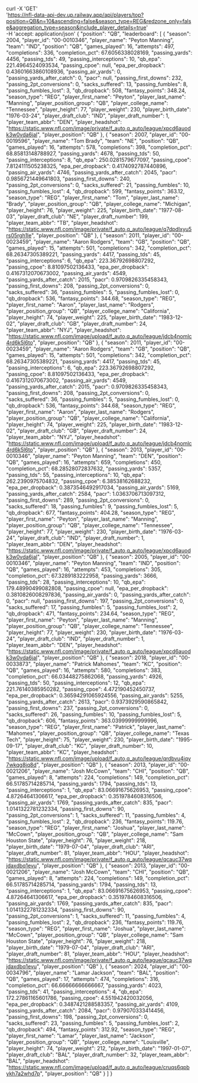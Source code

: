 curl -X 'GET' \
  'https://nfl-data-api-dev.up.railway.app/api/players/top?position=QB&n=10&ascending=false&season_type=REG&redzone_only=false&aggregation_type=season&include_player_details=true' \
  -H 'accept: application/json'
{
  "position": "QB",
  "leaderboard": [
    {
      "season": 2004,
      "player_id": "00-0010346",
      "player_name": "Peyton Manning",
      "team": "IND",
      "position": "QB",
      "games_played": 16,
      "attempts": 497,
      "completions": 336,
      "completion_pct": 67.6056338028169,
      "passing_yards": 4456,
      "passing_tds": 49,
      "passing_interceptions": 10,
      "qb_epa": 221.4964524093534,
      "passing_cpoe": null,
      "epa_per_dropback": 0.43601663860108936,
      "passing_air_yards": 0,
      "passing_yards_after_catch": 0,
      "pacr": null,
      "passing_first_downs": 232,
      "passing_2pt_conversions": 0,
      "sacks_suffered": 13,
      "passing_fumbles": 8,
      "passing_fumbles_lost": 3,
      "qb_dropback": 508,
      "fantasy_points": 348.24,
      "season_type": "REG",
      "player_first_name": "Peyton",
      "player_last_name": "Manning",
      "player_position_group": "QB",
      "player_college_name": "Tennessee",
      "player_height": 77,
      "player_weight": 230,
      "player_birth_date": "1976-03-24",
      "player_draft_club": "IND",
      "player_draft_number": 1,
      "player_team_abbr": "DEN",
      "player_headshot": "https://static.www.nfl.com/image/private/f_auto,q_auto/league/xpcd6auodk3w0vda6jal",
      "player_position": "QB"
    },
    {
      "season": 2007,
      "player_id": "00-0019596",
      "player_name": "Tom Brady",
      "team": "NE",
      "position": "QB",
      "games_played": 16,
      "attempts": 578,
      "completions": 398,
      "completion_pct": 68.85813148788927,
      "passing_yards": 4678,
      "passing_tds": 50,
      "passing_interceptions": 8,
      "qb_epa": 250.0281579677097,
      "passing_cpoe": 7.8124111505238325,
      "epa_per_dropback": 0.4174092787440896,
      "passing_air_yards": 4746,
      "passing_yards_after_catch": 2045,
      "pacr": 0.9856721449641803,
      "passing_first_downs": 240,
      "passing_2pt_conversions": 0,
      "sacks_suffered": 21,
      "passing_fumbles": 10,
      "passing_fumbles_lost": 4,
      "qb_dropback": 599,
      "fantasy_points": 363.12,
      "season_type": "REG",
      "player_first_name": "Tom",
      "player_last_name": "Brady",
      "player_position_group": "QB",
      "player_college_name": "Michigan",
      "player_height": 76,
      "player_weight": 225,
      "player_birth_date": "1977-08-03",
      "player_draft_club": "NE",
      "player_draft_number": 199,
      "player_team_abbr": "TB",
      "player_headshot": "https://static.www.nfl.com/image/private/f_auto,q_auto/league/q7dpdlxyu5rs05rgh1le",
      "player_position": "QB"
    },
    {
      "season": 2011,
      "player_id": "00-0023459",
      "player_name": "Aaron Rodgers",
      "team": "GB",
      "position": "QB",
      "games_played": 15,
      "attempts": 501,
      "completions": 342,
      "completion_pct": 68.26347305389221,
      "passing_yards": 4417,
      "passing_tds": 45,
      "passing_interceptions": 6,
      "qb_epa": 223.36792698807292,
      "passing_cpoe": 8.81097502136433,
      "epa_per_dropback": 0.4167312070673002,
      "passing_air_yards": 4549,
      "passing_yards_after_catch": 2015,
      "pacr": 0.9709826335458343,
      "passing_first_downs": 208,
      "passing_2pt_conversions": 0,
      "sacks_suffered": 36,
      "passing_fumbles": 5,
      "passing_fumbles_lost": 0,
      "qb_dropback": 536,
      "fantasy_points": 344.68,
      "season_type": "REG",
      "player_first_name": "Aaron",
      "player_last_name": "Rodgers",
      "player_position_group": "QB",
      "player_college_name": "California",
      "player_height": 74,
      "player_weight": 225,
      "player_birth_date": "1983-12-02",
      "player_draft_club": "GB",
      "player_draft_number": 24,
      "player_team_abbr": "NYJ",
      "player_headshot": "https://static.www.nfl.com/image/upload/f_auto,q_auto/league/jdcb4nomlc4rd6k5l6to",
      "player_position": "QB"
    },
    {
      "season": 2011,
      "player_id": "00-0023459",
      "player_name": "Aaron Rodgers",
      "team": "GB",
      "position": "QB",
      "games_played": 15,
      "attempts": 501,
      "completions": 342,
      "completion_pct": 68.26347305389221,
      "passing_yards": 4417,
      "passing_tds": 45,
      "passing_interceptions": 6,
      "qb_epa": 223.36792698807292,
      "passing_cpoe": 8.81097502136433,
      "epa_per_dropback": 0.4167312070673002,
      "passing_air_yards": 4549,
      "passing_yards_after_catch": 2015,
      "pacr": 0.9709826335458343,
      "passing_first_downs": 208,
      "passing_2pt_conversions": 0,
      "sacks_suffered": 36,
      "passing_fumbles": 5,
      "passing_fumbles_lost": 0,
      "qb_dropback": 536,
      "fantasy_points": 344.68,
      "season_type": "REG",
      "player_first_name": "Aaron",
      "player_last_name": "Rodgers",
      "player_position_group": "QB",
      "player_college_name": "California",
      "player_height": 74,
      "player_weight": 225,
      "player_birth_date": "1983-12-02",
      "player_draft_club": "GB",
      "player_draft_number": 24,
      "player_team_abbr": "NYJ",
      "player_headshot": "https://static.www.nfl.com/image/upload/f_auto,q_auto/league/jdcb4nomlc4rd6k5l6to",
      "player_position": "QB"
    },
    {
      "season": 2013,
      "player_id": "00-0010346",
      "player_name": "Peyton Manning",
      "team": "DEN",
      "position": "QB",
      "games_played": 16,
      "attempts": 659,
      "completions": 450,
      "completion_pct": 68.28528072837632,
      "passing_yards": 5357,
      "passing_tds": 55,
      "passing_interceptions": 10,
      "qb_epa": 262.2390975704832,
      "passing_cpoe": 6.38538162688232,
      "epa_per_dropback": 0.3873546492917034,
      "passing_air_yards": 5169,
      "passing_yards_after_catch": 2584,
      "pacr": 1.0363706713097312,
      "passing_first_downs": 289,
      "passing_2pt_conversions": 0,
      "sacks_suffered": 18,
      "passing_fumbles": 9,
      "passing_fumbles_lost": 5,
      "qb_dropback": 677,
      "fantasy_points": 404.28,
      "season_type": "REG",
      "player_first_name": "Peyton",
      "player_last_name": "Manning",
      "player_position_group": "QB",
      "player_college_name": "Tennessee",
      "player_height": 77,
      "player_weight": 230,
      "player_birth_date": "1976-03-24",
      "player_draft_club": "IND",
      "player_draft_number": 1,
      "player_team_abbr": "DEN",
      "player_headshot": "https://static.www.nfl.com/image/private/f_auto,q_auto/league/xpcd6auodk3w0vda6jal",
      "player_position": "QB"
    },
    {
      "season": 2005,
      "player_id": "00-0010346",
      "player_name": "Peyton Manning",
      "team": "IND",
      "position": "QB",
      "games_played": 16,
      "attempts": 453,
      "completions": 305,
      "completion_pct": 67.3289183222958,
      "passing_yards": 3666,
      "passing_tds": 28,
      "passing_interceptions": 10,
      "qb_epa": 179.48990499082808,
      "passing_cpoe": null,
      "epa_per_dropback": 0.3810826008297836,
      "passing_air_yards": 0,
      "passing_yards_after_catch": 0,
      "pacr": null,
      "passing_first_downs": 197,
      "passing_2pt_conversions": 0,
      "sacks_suffered": 17,
      "passing_fumbles": 5,
      "passing_fumbles_lost": 2,
      "qb_dropback": 471,
      "fantasy_points": 234.64,
      "season_type": "REG",
      "player_first_name": "Peyton",
      "player_last_name": "Manning",
      "player_position_group": "QB",
      "player_college_name": "Tennessee",
      "player_height": 77,
      "player_weight": 230,
      "player_birth_date": "1976-03-24",
      "player_draft_club": "IND",
      "player_draft_number": 1,
      "player_team_abbr": "DEN",
      "player_headshot": "https://static.www.nfl.com/image/private/f_auto,q_auto/league/xpcd6auodk3w0vda6jal",
      "player_position": "QB"
    },
    {
      "season": 2018,
      "player_id": "00-0033873",
      "player_name": "Patrick Mahomes",
      "team": "KC",
      "position": "QB",
      "games_played": 16,
      "attempts": 580,
      "completions": 383,
      "completion_pct": 66.03448275862068,
      "passing_yards": 4926,
      "passing_tds": 50,
      "passing_interceptions": 12,
      "qb_epa": 221.76140385950282,
      "passing_cpoe": 4.472190452450737,
      "epa_per_dropback": 0.36594291065924556,
      "passing_air_yards": 5255,
      "passing_yards_after_catch": 2613,
      "pacr": 0.9373929590865842,
      "passing_first_downs": 237,
      "passing_2pt_conversions": 0,
      "sacks_suffered": 26,
      "passing_fumbles": 10,
      "passing_fumbles_lost": 5,
      "qb_dropback": 606,
      "fantasy_points": 363.03999999999996,
      "season_type": "REG",
      "player_first_name": "Patrick",
      "player_last_name": "Mahomes",
      "player_position_group": "QB",
      "player_college_name": "Texas Tech",
      "player_height": 75,
      "player_weight": 230,
      "player_birth_date": "1995-09-17",
      "player_draft_club": "KC",
      "player_draft_number": 10,
      "player_team_abbr": "KC",
      "player_headshot": "https://static.www.nfl.com/image/upload/f_auto,q_auto/league/qrdbvu4iqy7wkqg8jq8d",
      "player_position": "QB"
    },
    {
      "season": 2013,
      "player_id": "00-0021206",
      "player_name": "Josh McCown",
      "team": "CHI",
      "position": "QB",
      "games_played": 8,
      "attempts": 224,
      "completions": 149,
      "completion_pct": 66.51785714285714,
      "passing_yards": 1794,
      "passing_tds": 13,
      "passing_interceptions": 1,
      "qb_epa": 83.06691675626953,
      "passing_cpoe": 4.87264641306617,
      "epa_per_dropback": 0.3519784608316506,
      "passing_air_yards": 1769,
      "passing_yards_after_catch": 835,
      "pacr": 1.0141322781232334,
      "passing_first_downs": 90,
      "passing_2pt_conversions": 1,
      "sacks_suffered": 11,
      "passing_fumbles": 4,
      "passing_fumbles_lost": 2,
      "qb_dropback": 236,
      "fantasy_points": 119.76,
      "season_type": "REG",
      "player_first_name": "Joshua",
      "player_last_name": "McCown",
      "player_position_group": "QB",
      "player_college_name": "Sam Houston State",
      "player_height": 76,
      "player_weight": 218,
      "player_birth_date": "1979-07-04",
      "player_draft_club": "ARI",
      "player_draft_number": 81,
      "player_team_abbr": "HOU",
      "player_headshot": "https://static.www.nfl.com/image/private/f_auto,q_auto/league/qcauc37wqjdaxdbq1evu",
      "player_position": "QB"
    },
    {
      "season": 2013,
      "player_id": "00-0021206",
      "player_name": "Josh McCown",
      "team": "CHI",
      "position": "QB",
      "games_played": 8,
      "attempts": 224,
      "completions": 149,
      "completion_pct": 66.51785714285714,
      "passing_yards": 1794,
      "passing_tds": 13,
      "passing_interceptions": 1,
      "qb_epa": 83.06691675626953,
      "passing_cpoe": 4.87264641306617,
      "epa_per_dropback": 0.3519784608316506,
      "passing_air_yards": 1769,
      "passing_yards_after_catch": 835,
      "pacr": 1.0141322781232334,
      "passing_first_downs": 90,
      "passing_2pt_conversions": 1,
      "sacks_suffered": 11,
      "passing_fumbles": 4,
      "passing_fumbles_lost": 2,
      "qb_dropback": 236,
      "fantasy_points": 119.76,
      "season_type": "REG",
      "player_first_name": "Joshua",
      "player_last_name": "McCown",
      "player_position_group": "QB",
      "player_college_name": "Sam Houston State",
      "player_height": 76,
      "player_weight": 218,
      "player_birth_date": "1979-07-04",
      "player_draft_club": "ARI",
      "player_draft_number": 81,
      "player_team_abbr": "HOU",
      "player_headshot": "https://static.www.nfl.com/image/private/f_auto,q_auto/league/qcauc37wqjdaxdbq1evu",
      "player_position": "QB"
    },
    {
      "season": 2024,
      "player_id": "00-0034796",
      "player_name": "Lamar Jackson",
      "team": "BAL",
      "position": "QB",
      "games_played": 17,
      "attempts": 474,
      "completions": 316,
      "completion_pct": 66.66666666666667,
      "passing_yards": 4023,
      "passing_tds": 41,
      "passing_interceptions": 4,
      "qb_epa": 172.27861165601786,
      "passing_cpoe": 4.551942420032056,
      "epa_per_dropback": 0.3487421288583357,
      "passing_air_yards": 4109,
      "passing_yards_after_catch": 2084,
      "pacr": 0.979070333414456,
      "passing_first_downs": 198,
      "passing_2pt_conversions": 0,
      "sacks_suffered": 23,
      "passing_fumbles": 5,
      "passing_fumbles_lost": 2,
      "qb_dropback": 494,
      "fantasy_points": 312.92,
      "season_type": "REG",
      "player_first_name": "Lamar",
      "player_last_name": "Jackson",
      "player_position_group": "QB",
      "player_college_name": "Louisville",
      "player_height": 74,
      "player_weight": 212,
      "player_birth_date": "1997-01-07",
      "player_draft_club": "BAL",
      "player_draft_number": 32,
      "player_team_abbr": "BAL",
      "player_headshot": "https://static.www.nfl.com/image/upload/f_auto,q_auto/league/cruqs6qpbykh7a2whd7p",
      "player_position": "QB"
    }
  ]
}